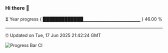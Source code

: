 ### Hi there 👋

⏳ Year progress { █████████████▁▁▁▁▁▁▁▁▁▁▁▁▁▁▁▁▁ } 46.00 %

---

⏰ Updated on Tue, 17 Jun 2025 21:42:24 GMT

![Progress Bar CI](https://github.com/IshwaranRudhara/GIT-ACTION/workflows/Progress%20Bar%20CI/badge.svg)
